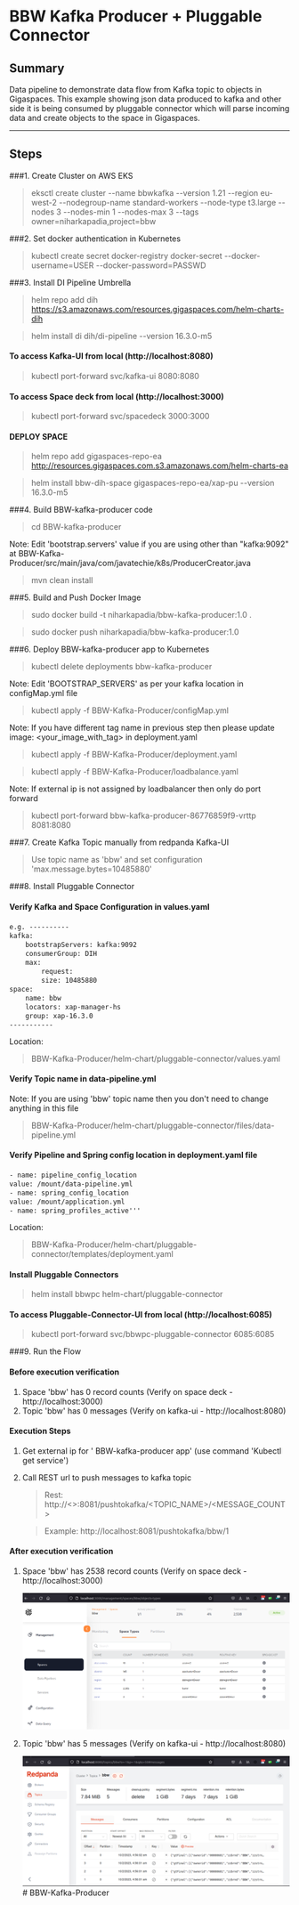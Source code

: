 # BBW Kafka Producer + Pluggable Connector

## Summary

Data pipeline to demonstrate data flow from Kafka topic to objects in Gigaspaces.
This example showing json data produced to kafka and other side it is being consumed by pluggable connector which will parse incoming data and create objects to the space in Gigaspaces. 


----------------

## Steps


###1. Create Cluster on AWS EKS

>eksctl create cluster --name bbwkafka --version 1.21 --region eu-west-2  --nodegroup-name standard-workers --node-type t3.large --nodes 3 --nodes-min 1 --nodes-max 3 --tags owner=niharkapadia,project=bbw

###2. Set docker authentication in Kubernetes

>kubectl create secret docker-registry docker-secret   --docker-username=USER --docker-password=PASSWD

###3. Install DI Pipeline Umbrella

>helm repo add dih https://s3.amazonaws.com/resources.gigaspaces.com/helm-charts-dih

>helm install di dih/di-pipeline --version 16.3.0-m5

#### To access Kafka-UI from local (http://localhost:8080)
>kubectl port-forward svc/kafka-ui 8080:8080

#### To access Space deck from local (http://localhost:3000)
>kubectl port-forward svc/spacedeck 3000:3000

####  DEPLOY SPACE	

>helm repo add gigaspaces-repo-ea http://resources.gigaspaces.com.s3.amazonaws.com/helm-charts-ea

>helm install bbw-dih-space gigaspaces-repo-ea/xap-pu --version 16.3.0-m5

###4. Build BBW-kafka-producer code

> cd BBW-kafka-producer

Note: Edit 'bootstrap.servers' value if you are using other than "kafka:9092" at BBW-Kafka-Producer/src/main/java/com/javatechie/k8s/ProducerCreator.java

> mvn clean install

###5. Build and Push Docker Image
> sudo docker build -t niharkapadia/bbw-kafka-producer:1.0 .

> sudo docker push niharkapadia/bbw-kafka-producer:1.0

###6. Deploy BBW-kafka-producer app to Kubernetes
> kubectl delete deployments bbw-kafka-producer

Note: Edit 'BOOTSTRAP_SERVERS' as per your kafka location in configMap.yml file 
> kubectl apply -f BBW-Kafka-Producer/configMap.yml

Note: If you have different tag name in previous step then please update image: <your_image_with_tag> in  deployment.yaml
> kubectl apply -f BBW-Kafka-Producer/deployment.yaml

> kubectl apply -f BBW-Kafka-Producer/loadbalance.yaml

Note: If external ip is not assigned by loadbalancer then only do port forward 
>  kubectl port-forward bbw-kafka-producer-86776859f9-vrttp 8081:8080

###7. Create Kafka Topic manually from redpanda Kafka-UI
>Use topic name as 'bbw' and set configuration 'max.message.bytes=10485880'

###8. Install Pluggable Connector

#### Verify Kafka and Space Configuration in values.yaml

````
e.g. ----------
kafka:
    bootstrapServers: kafka:9092
    consumerGroup: DIH
    max:
        request:
        size: 10485880
space:
    name: bbw
    locators: xap-manager-hs
    group: xap-16.3.0
----------- 
````
Location:
>BBW-Kafka-Producer/helm-chart/pluggable-connector/values.yaml


#### Verify Topic name in data-pipeline.yml
Note: If you are using 'bbw' topic name then you don't need to change anything in this file
>BBW-Kafka-Producer/helm-chart/pluggable-connector/files/data-pipeline.yml

#### Verify Pipeline and Spring config location in  deployment.yaml file

````
- name: pipeline_config_location
value: /mount/data-pipeline.yml
- name: spring_config_location
value: /mount/application.yml
- name: spring_profiles_active'''
````
Location:
>BBW-Kafka-Producer/helm-chart/pluggable-connector/templates/deployment.yaml

#### Install Pluggable Connectors
>helm install bbwpc helm-chart/pluggable-connector

#### To access Pluggable-Connector-UI from local (http://localhost:6085)
>kubectl port-forward svc/bbwpc-pluggable-connector 6085:6085


###9. Run the Flow

#### Before execution verification
1. Space 'bbw' has 0 record counts (Verify on space deck - http://localhost:3000)
2. Topic 'bbw' has 0 messages (Verify on kafka-ui - http://localhost:8080)

#### Execution Steps

1. Get external ip for ' BBW-kafka-producer app' (use command 'Kubectl get service')
2. Call REST url to push messages to kafka topic
    > Rest: http://<<external-ip>>:8081/pushtokafka/<TOPIC_NAME>/<MESSAGE_COUNT>
   
    > Example: http://localhost:8081/pushtokafka/bbw/1

#### After execution verification

1. Space 'bbw' has 2538 record counts (Verify on space deck - http://localhost:3000)

   ![snapshot](Pictures/Picture1.png)

3. Topic 'bbw' has 5 messages (Verify on kafka-ui - http://localhost:8080)

   ![snapshot](Pictures/Picture2.png)# BBW-Kafka-Producer
